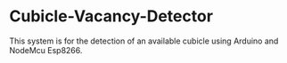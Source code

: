 # Cubicle-Vacancy-Detector
This system is for the detection of an available cubicle using Arduino and NodeMcu Esp8266.
